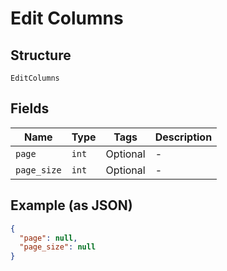 
# Edit Columns

## Structure

`EditColumns`

## Fields

| Name | Type | Tags | Description |
|  --- | --- | --- | --- |
| `page` | `int` | Optional | - |
| `page_size` | `int` | Optional | - |

## Example (as JSON)

```json
{
  "page": null,
  "page_size": null
}
```


